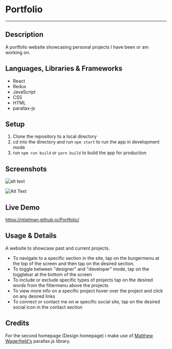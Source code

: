 # Portfolio
---


## Description 
A portfolio website showcasing personal projects I have been or am working on.


## Languages, Libraries & Frameworks
* React
* Redux
* JavaScript
* CSS
* HTML 
* parallax-js


## Setup 
1. Clone the repository to a local directory
2. cd into the directory and run `npm start` to run the app in development mode
3. run `npm run build` or `yarn build` to build the app for production


## Screenshots
![alt text](https://github.com/NTielman/Portfolio/blob/main/public/assets/images/projects/devProjects/portfolio.png "Portfolio Preview image")

![Alt Text](https://media.giphy.com/media/C1GmLruAzdoE3LcF07/giphy.gif)


## Live Demo 
https://ntielman.github.io/Portfolio/


## Usage & Details 
A website to showcase past and current projects. 

* To navigate to a specific section in the site, tap on the burgermenu at the top of the screen and then tap on the desired section.
* To toggle between "designer" and "developer" mode, tap on the togglebar at the bottom of the screen
* To include or exclude specific types of projects tap on the desired words from the filtermenu above the projects 
* To view more info on a specific project hover over the project and click on any desired links
* To connect or contact me on w specific social site, tap on the desired social icon in the contact section

## Credits
For the second homepage (Design homepage) i make use of [Matthew Wagerfield's](https://github.com/wagerfield) parallax.js library.